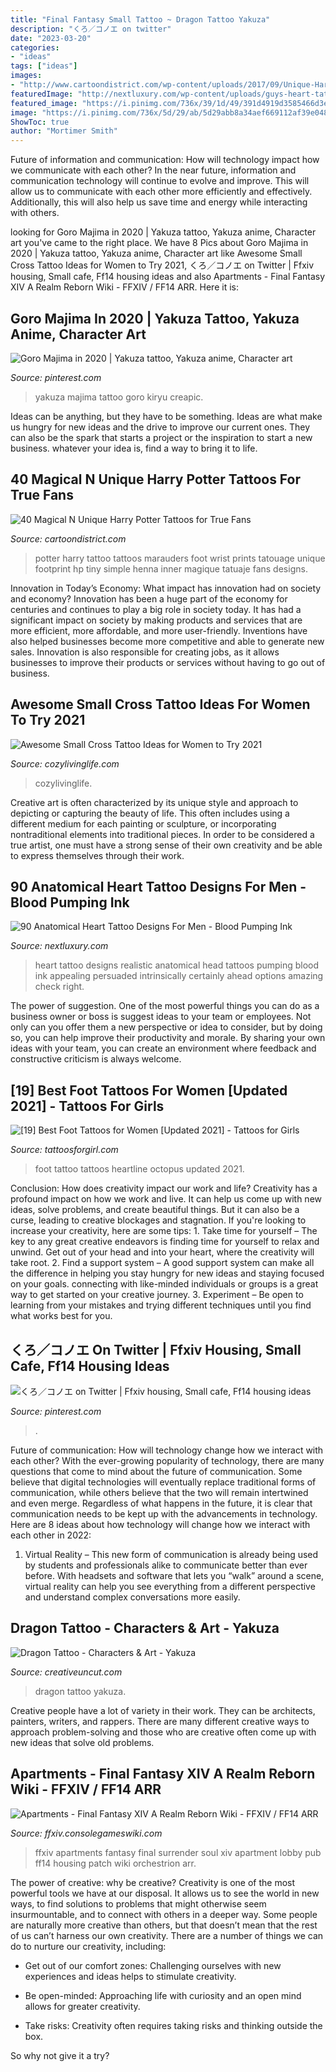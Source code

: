 ```yaml
---
title: "Final Fantasy Small Tattoo ~ Dragon Tattoo Yakuza"
description: "くろ／コノエ on twitter"
date: "2023-03-20"
categories:
- "ideas"
tags: ["ideas"]
images:
- "http://www.cartoondistrict.com/wp-content/uploads/2017/09/Unique-Harry-Potter-Tattoos10.jpg"
featuredImage: "http://nextluxury.com/wp-content/uploads/guys-heart-tattoo-in-realistic-style-on-head.jpg"
featured_image: "https://i.pinimg.com/736x/39/1d/49/391d4919d3585466d3efe3584b355197.jpg"
image: "https://i.pinimg.com/736x/5d/29/ab/5d29abb8a34aef669112af39e048b451.jpg"
ShowToc: true
author: "Mortimer Smith"
---
```



Future of information and communication: How will technology impact how we communicate with each other?
In the near future, information and communication technology will continue to evolve and improve. This will allow us to communicate with each other more efficiently and effectively. Additionally, this will also help us save time and energy while interacting with others.

	

		
looking for Goro Majima in 2020 | Yakuza tattoo, Yakuza anime, Character art you've came to the right place. We have 8 Pics about Goro Majima in 2020 | Yakuza tattoo, Yakuza anime, Character art like Awesome Small Cross Tattoo Ideas for Women to Try 2021, くろ／コノエ on Twitter | Ffxiv housing, Small cafe, Ff14 housing ideas and also Apartments - Final Fantasy XIV A Realm Reborn Wiki - FFXIV / FF14 ARR. Here it is:
		
    
## Goro Majima In 2020 | Yakuza Tattoo, Yakuza Anime, Character Art

<img loading=lazy src="https://i.pinimg.com/736x/39/1d/49/391d4919d3585466d3efe3584b355197.jpg" onerror="this.onerror=null;this.src='https://tse1.mm.bing.net/th?id=OIP.yz5P612cTDPWyg7txJ89BwHaIn&amp;pid=15.1';" alt="Goro Majima in 2020 | Yakuza tattoo, Yakuza anime, Character art">

_Source: pinterest.com_

>yakuza majima tattoo goro kiryu creapic. 

	

Ideas can be anything, but they have to be something. Ideas are what make us hungry for new ideas and the drive to improve our current ones. They can also be the spark that starts a project or the inspiration to start a new business. whatever your idea is, find a way to bring it to life.

    
## 40 Magical N Unique Harry Potter Tattoos For True Fans

<img loading=lazy src="http://www.cartoondistrict.com/wp-content/uploads/2017/09/Unique-Harry-Potter-Tattoos10.jpg" onerror="this.onerror=null;this.src='https://tse3.mm.bing.net/th?id=OIP.hEKfW6aP7-iJKtDGuo1X8gHaMG&amp;pid=15.1';" alt="40 Magical N Unique Harry Potter Tattoos for True Fans">

_Source: cartoondistrict.com_

>potter harry tattoo tattoos marauders foot wrist prints tatouage unique footprint hp tiny simple henna inner magique tatuaje fans designs. 

	

Innovation in Today’s Economy: What impact has innovation had on society and economy?
Innovation has been a huge part of the economy for centuries and continues to play a big role in society today. It has had a significant impact on society by making products and services that are more efficient, more affordable, and more user-friendly. Inventions have also helped businesses become more competitive and able to generate new sales. Innovation is also responsible for creating jobs, as it allows businesses to improve their products or services without having to go out of business.

    
## Awesome Small Cross Tattoo Ideas For Women To Try 2021

<img loading=lazy src="https://cozylivinglife.com/wp-content/uploads/2021/06/9-1-768x1152.jpg" onerror="this.onerror=null;this.src='https://tse2.mm.bing.net/th?id=OIP.Q9ogx5v_K7KRcKPF8YeuDwHaLH&amp;pid=15.1';" alt="Awesome Small Cross Tattoo Ideas for Women to Try 2021">

_Source: cozylivinglife.com_

>cozylivinglife. 

	

Creative art is often characterized by its unique style and approach to depicting or capturing the beauty of life. This often includes using a different medium for each painting or sculpture, or incorporating nontraditional elements into traditional pieces. In order to be considered a true artist, one must have a strong sense of their own creativity and be able to express themselves through their work.

    
## 90 Anatomical Heart Tattoo Designs For Men - Blood Pumping Ink

<img loading=lazy src="http://nextluxury.com/wp-content/uploads/guys-heart-tattoo-in-realistic-style-on-head.jpg" onerror="this.onerror=null;this.src='https://tse2.mm.bing.net/th?id=OIP.oBiQ7lqX5BMF5rVNkGQrkAHaHa&amp;pid=15.1';" alt="90 Anatomical Heart Tattoo Designs For Men - Blood Pumping Ink">

_Source: nextluxury.com_

>heart tattoo designs realistic anatomical head tattoos pumping blood ink appealing persuaded intrinsically certainly ahead options amazing check right. 

	

The power of suggestion.
One of the most powerful things you can do as a business owner or boss is suggest ideas to your team or employees. Not only can you offer them a new perspective or idea to consider, but by doing so, you can help improve their productivity and morale. By sharing your own ideas with your team, you can create an environment where feedback and constructive criticism is always welcome.

    
## [19] Best Foot Tattoos For Women [Updated 2021] - Tattoos For Girls

<img loading=lazy src="https://www.tattoosforgirl.com/wp-content/uploads/2020/02/10-5.jpg" onerror="this.onerror=null;this.src='https://tse4.mm.bing.net/th?id=OIP.bLYy0ezZWvO0YIshYcRZRAAAAA&amp;pid=15.1';" alt="[19] Best Foot Tattoos for Women [Updated 2021] - Tattoos for Girls">

_Source: tattoosforgirl.com_

>foot tattoo tattoos heartline octopus updated 2021. 

	

Conclusion: How does creativity impact our work and life?
Creativity has a profound impact on how we work and live. It can help us come up with new ideas, solve problems, and create beautiful things. But it can also be a curse, leading to creative blockages and stagnation. If you're looking to increase your creativity, here are some tips: 1. Take time for yourself – The key to any great creative endeavors is finding time for yourself to relax and unwind. Get out of your head and into your heart, where the creativity will take root. 2. Find a support system – A good support system can make all the difference in helping you stay hungry for new ideas and staying focused on your goals. connecting with like-minded individuals or groups is a great way to get started on your creative journey. 3. Experiment – Be open to learning from your mistakes and trying different techniques until you find what works best for you.

    
## くろ／コノエ On Twitter | Ffxiv Housing, Small Cafe, Ff14 Housing Ideas

<img loading=lazy src="https://i.pinimg.com/736x/5d/29/ab/5d29abb8a34aef669112af39e048b451.jpg" onerror="this.onerror=null;this.src='https://tse3.mm.bing.net/th?id=OIP.BXgzmCzLSA1nqsfpdJZ3DgHaEK&amp;pid=15.1';" alt="くろ／コノエ on Twitter | Ffxiv housing, Small cafe, Ff14 housing ideas">

_Source: pinterest.com_

>. 

	

Future of communication: How will technology change how we interact with each other?
With the ever-growing popularity of technology, there are many questions that come to mind about the future of communication. Some believe that digital technologies will eventually replace traditional forms of communication, while others believe that the two will remain intertwined and even merge. Regardless of what happens in the future, it is clear that communication needs to be kept up with the advancements in technology. Here are 8 ideas about how technology will change how we interact with each other in 2022: 
1. Virtual Reality – This new form of communication is already being used by students and professionals alike to communicate better than ever before. With headsets and software that lets you “walk” around a scene, virtual reality can help you see everything from a different perspective and understand complex conversations more easily. 


    
## Dragon Tattoo - Characters &amp; Art - Yakuza

<img loading=lazy src="http://www.creativeuncut.com/gallery-13/art/ykz-tattoo-dragon.jpg" onerror="this.onerror=null;this.src='https://tse3.mm.bing.net/th?id=OIP.6O8Yf6RLZLB_Olgadwpz3QHaKl&amp;pid=15.1';" alt="Dragon Tattoo - Characters &amp; Art - Yakuza">

_Source: creativeuncut.com_

>dragon tattoo yakuza. 

	

Creative people have a lot of variety in their work. They can be architects, painters, writers, and rappers. There are many different creative ways to approach problem-solving and those who are creative often come up with new ideas that solve old problems.

    
## Apartments - Final Fantasy XIV A Realm Reborn Wiki - FFXIV / FF14 ARR

<img loading=lazy src="http://ffxiv.consolegameswiki.com/mediawiki/images/thumb/1/10/Apartments_lobby1.png/400px-Apartments_lobby1.png" onerror="this.onerror=null;this.src='https://tse4.mm.bing.net/th?id=OIP.9N3tYULZFu8JU0YwEj6L8QAAAA&amp;pid=15.1';" alt="Apartments - Final Fantasy XIV A Realm Reborn Wiki - FFXIV / FF14 ARR">

_Source: ffxiv.consolegameswiki.com_

>ffxiv apartments fantasy final surrender soul xiv apartment lobby pub ff14 housing patch wiki orchestrion arr. 

	

The power of creative: why be creative?
Creativity is one of the most powerful tools we have at our disposal. It allows us to see the world in new ways, to find solutions to problems that might otherwise seem insurmountable, and to connect with others in a deeper way.
Some people are naturally more creative than others, but that doesn’t mean that the rest of us can’t harness our own creativity. There are a number of things we can do to nurture our creativity, including:

- Get out of our comfort zones: Challenging ourselves with new experiences and ideas helps to stimulate creativity.

- Be open-minded: Approaching life with curiosity and an open mind allows for greater creativity.

- Take risks: Creativity often requires taking risks and thinking outside the box.

So why not give it a try?


